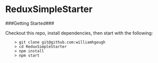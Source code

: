# ReduxSimpleStarter

###Getting Started###

Checkout this repo, install dependencies, then start with the following:

```
	> git clone git@github.com:williamhgough
	> cd ReduxSimpleStarter
	> npm install
	> npm start
```
